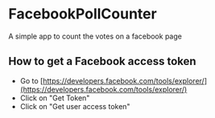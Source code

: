 # FacebookPollCounter
A simple app to count the votes on a facebook page

## How to get a Facebook access token
 - Go to [https://developers.facebook.com/tools/explorer/](https://developers.facebook.com/tools/explorer/)
 - Click on "Get Token"
 - Click on "Get user access token"

